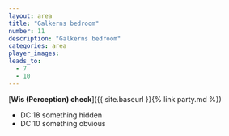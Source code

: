```yaml
---
layout: area
title: "Galkerns bedroom"
number: 11
description: "Galkerns bedroom"
categories: area
player_images:
leads_to:
  - 7
  - 10
---
```



[**Wis (Perception) check**]({{ site.baseurl }}{% link party.md %})
* DC 18 something hidden
* DC 10 something obvious

